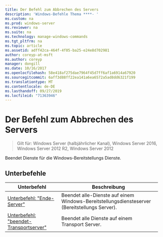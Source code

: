 ```yaml
---
title: Der Befehl zum Abbrechen des Servers
description: 'Windows-Befehle Thema ****- '
ms.custom: na
ms.prod: windows-server
ms.reviewer: na
ms.suite: na
ms.technology: manage-windows-commands
ms.tgt_pltfrm: na
ms.topic: article
ms.assetid: adff42ca-464f-4f05-ba25-e24e8d702981
author: coreyp-at-msft
ms.author: coreyp
manager: dongill
ms.date: 10/16/2017
ms.openlocfilehash: 58e418af275dae7964f45d7ff6af1a6914a67920
ms.sourcegitcommit: 6aff3d88ff22ea141a6ea6572a5ad8dd6321f199
ms.translationtype: MT
ms.contentlocale: de-DE
ms.lasthandoff: 09/27/2019
ms.locfileid: "71363946"
---
```

# <a name="the-stop-server-command"></a>Der Befehl zum Abbrechen des Servers

>Gilt für: Windows Server (halbjährlicher Kanal), Windows Server 2016, Windows Server 2012 R2, Windows Server 2012

Beendet Dienste für die Windows-Bereitstellungs Dienste.
## <a name="subcommands"></a>Unterbefehle
|Unterbefehl|Beschreibung|
|-------|--------|
|[Unterbefehl: "Ende-Server"](subcommand-stop-server.md)|Beendet alle-Dienste auf einem Windows-Bereitstellungsdiensteserver (Bereitstellungs Server).|
|[Unterbefehl: "beendet-Transportserver"](subcommand-stop-transportserver.md)|Beendet alle Dienste auf einem Transport Server.|
